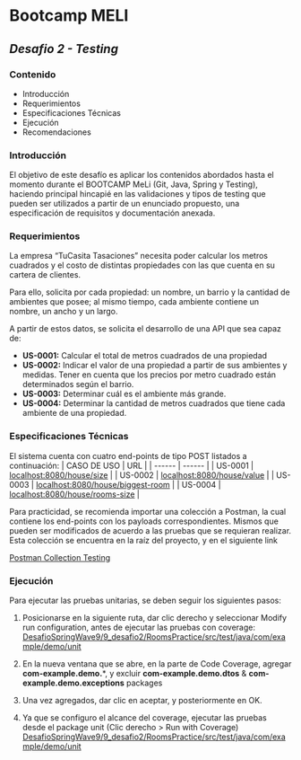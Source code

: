 # Bootcamp MELI
## _Desafio 2 - Testing_

### Contenido
* Introducción
* Requerimientos
* Especificaciones Técnicas
* Ejecución
* Recomendaciones


### Introducción
El objetivo de este desafío es aplicar los contenidos abordados hasta el momento durante el BOOTCAMP MeLi (Git, Java, Spring y Testing), haciendo principal hincapié en las validaciones y tipos de testing que pueden ser utilizados a partir de un enunciado propuesto, una especificación de requisitos y documentación anexada.


### Requerimientos
La empresa “TuCasita Tasaciones” necesita poder calcular los metros cuadrados y el costo de distintas propiedades con las que cuenta en su cartera de clientes.

Para ello, solicita por cada propiedad: un nombre, un barrio y la cantidad de ambientes que posee; al mismo tiempo, cada ambiente contiene un nombre, un ancho y un largo.

A partir de estos datos, se solicita el desarrollo de una API que sea capaz de:

- **US-0001:** Calcular el total de metros cuadrados de una propiedad
- **US-0002:** Indicar el valor de una propiedad a partir de sus ambientes y medidas. Tener en cuenta que los precios por metro cuadrado están determinados según el barrio.
- **US-0003:** Determinar cuál es el ambiente más grande.
- **US-0004:** Determinar la cantidad de metros cuadrados que tiene cada ambiente de una propiedad.

### Especificaciones Técnicas
El sistema cuenta con cuatro end-points de tipo POST listados a continuación:
| CASO DE USO | URL |
| ------ | ------ |
| US-0001 | [localhost:8080/house/size][PlDb] |
| US-0002 | [localhost:8080/house/value][PlGh] |
| US-0003 | [localhost:8080/house/biggest-room][PlGd] |
| US-0004 | [localhost:8080/house/rooms-size][PlOd] |

Para practicidad, se recomienda importar una colección a Postman, la cual contiene los end-points con los payloads correspondientes. Mismos que pueden ser modificados de acuerdo a las pruebas que se requieran realizar. Esta colección se encuentra en la raíz del proyecto, y en el siguiente link

[Postman Collection Testing](https://www.getpostman.com/collections/48c01cd0bd2b9ce6fcb2)

### Ejecución
Para ejecutar las pruebas unitarias, se deben seguir los siguientes pasos:

1. Posicionarse en la siguiente ruta, dar clic derecho y seleccionar Modify run configuration, antes de ejecutar las pruebas con coverage:
    [DesafioSpringWave9/9_desafio2/RoomsPractice/src/test/java/com/example/demo/unit][PlDb]
2. En la nueva ventana que se abre, en la parte de Code Coverage, agregar **com-example.demo.***, y excluir **com-example.demo.dtos** & **com-example.demo.exceptions** packages
3. Una vez agregados, dar clic en aceptar, y posteriormente en OK.
4. Ya que se configuro el alcance del coverage, ejecutar las pruebas desde el package unit (Clic derecho > Run with Coverage)
    [DesafioSpringWave9/9_desafio2/RoomsPractice/src/test/java/com/example/demo/unit][PlDb]

   [dill]: <https://github.com/joemccann/dillinger>
   [git-repo-url]: <https://github.com/joemccann/dillinger.git>
   [john gruber]: <http://daringfireball.net>
   [df1]: <http://daringfireball.net/projects/markdown/>
   [markdown-it]: <https://github.com/markdown-it/markdown-it>
   [Ace Editor]: <http://ace.ajax.org>
   [node.js]: <http://nodejs.org>
   [Twitter Bootstrap]: <http://twitter.github.com/bootstrap/>
   [jQuery]: <http://jquery.com>
   [@tjholowaychuk]: <http://twitter.com/tjholowaychuk>
   [express]: <http://expressjs.com>
   [AngularJS]: <http://angularjs.org>
   [Gulp]: <http://gulpjs.com>

   [PlDb]: <https://github.com/joemccann/dillinger/tree/master/plugins/dropbox/README.md>
   [PlGh]: <https://github.com/joemccann/dillinger/tree/master/plugins/github/README.md>
   [PlGd]: <https://github.com/joemccann/dillinger/tree/master/plugins/googledrive/README.md>
   [PlOd]: <https://github.com/joemccann/dillinger/tree/master/plugins/onedrive/README.md>
   [PlMe]: <https://github.com/joemccann/dillinger/tree/master/plugins/medium/README.md>
   [PlGa]: <https://github.com/RahulHP/dillinger/blob/master/plugins/googleanalytics/README.md>
